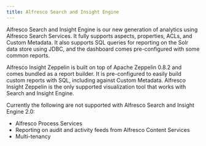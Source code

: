 ```yaml
---
title: Alfresco Search and Insight Engine 
---
```


Alfresco Search and Insight Engine is our new generation of analytics using Alfresco Search Services. It fully supports aspects, properties, ACLs, and Custom Metadata. It also supports SQL queries for reporting on the Solr data store using JDBC, and the dashboard comes pre-configured with some common reports.

Alfresco Insight Zeppelin is built on top of Apache Zeppelin 0.8.2 and comes bundled as a report builder. It is pre-configured to easily build custom reports with SQL, including against Custom Metadata. Alfresco Insight Zeppelin is the only supported visualization tool that works with Search and Insight Engine.

Currently the following are not supported with Alfresco Search and Insight Engine 2.0:

* Alfresco Process Services
* Reporting on audit and activity feeds from Alfresco Content Services
* Multi-tenancy
